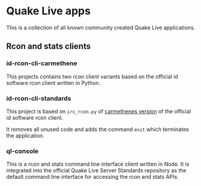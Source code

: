 # Quake Live apps

This is a collection of all known community created Quake Live applications.

## Rcon and stats clients

### id-rcon-cli-carmethene

This projects contains two rcon client variants based on the official id software rcon client written in Python.

### id-rcon-cli-standards

This project is based on `irc_rcon.py` of [carmethenes version](https://github.com/carmethene/quakelive-rcon/tree/6c7565035307cc835b3eae723b431fe7e07ee49f) of the official id software rcon client.

It removes all unused code and adds the command `exit` which terminates the application.

### ql-console

This is a rcon and stats command line interface client written in Node. It is integrated into the official Quake Live Server Standards repository as the default command line interface for accessing the rcon and stats APIs.